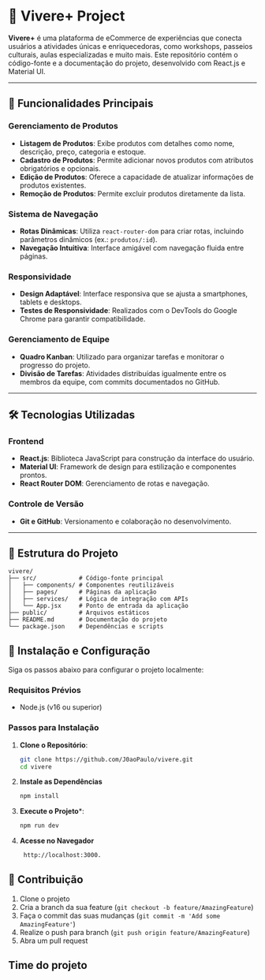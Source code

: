 # 🌟 Vivere+ Project

**Vivere+** é uma plataforma de eCommerce de experiências que conecta usuários a atividades únicas e enriquecedoras, como workshops, passeios culturais, aulas especializadas e muito mais. Este repositório contém o código-fonte e a documentação do projeto, desenvolvido com React.js e Material UI.

---

## 🚀 Funcionalidades Principais

### **Gerenciamento de Produtos**
- **Listagem de Produtos**: Exibe produtos com detalhes como nome, descrição, preço, categoria e estoque.
- **Cadastro de Produtos**: Permite adicionar novos produtos com atributos obrigatórios e opcionais.
- **Edição de Produtos**: Oferece a capacidade de atualizar informações de produtos existentes.
- **Remoção de Produtos**: Permite excluir produtos diretamente da lista.

### **Sistema de Navegação**
- **Rotas Dinâmicas**: Utiliza `react-router-dom` para criar rotas, incluindo parâmetros dinâmicos (ex.: `produtos/:id`).
- **Navegação Intuitiva**: Interface amigável com navegação fluida entre páginas.

### **Responsividade**
- **Design Adaptável**: Interface responsiva que se ajusta a smartphones, tablets e desktops.
- **Testes de Responsividade**: Realizados com o DevTools do Google Chrome para garantir compatibilidade.

### **Gerenciamento de Equipe**
- **Quadro Kanban**: Utilizado para organizar tarefas e monitorar o progresso do projeto.
- **Divisão de Tarefas**: Atividades distribuídas igualmente entre os membros da equipe, com commits documentados no GitHub.

---

## 🛠️ Tecnologias Utilizadas

### **Frontend**
- **React.js**: Biblioteca JavaScript para construção da interface do usuário.
- **Material UI**: Framework de design para estilização e componentes prontos.
- **React Router DOM**: Gerenciamento de rotas e navegação.

### **Controle de Versão**
- **Git e GitHub**: Versionamento e colaboração no desenvolvimento.

---

## 📂 Estrutura do Projeto

```plaintext
vivere/
├── src/            # Código-fonte principal
│   ├── components/ # Componentes reutilizáveis
│   ├── pages/      # Páginas da aplicação
│   ├── services/   # Lógica de integração com APIs
│   └── App.jsx     # Ponto de entrada da aplicação
├── public/         # Arquivos estáticos
├── README.md       # Documentação do projeto
└── package.json    # Dependências e scripts
``` 

## 🔧 Instalação e Configuração

Siga os passos abaixo para configurar o projeto localmente:

### **Requisitos Prévios**
- Node.js (v16 ou superior)

### **Passos para Instalação**
1. **Clone o Repositório**:
   ```bash
   git clone https://github.com/J0aoPaulo/vivere.git
   cd vivere
2. **Instale as Dependências**
   ```bash
   npm install
3. **Execute o Projeto***:
   ```bash
   npm run dev
4. **Acesse no Navegador**
   ```bash
    http://localhost:3000.

## 🤝 Contribuição

1. Clone o projeto
2. Cria a branch da sua feature (`git checkout -b feature/AmazingFeature`)
3. Faça o commit das suas mudanças (`git commit -m 'Add some AmazingFeature'`)
4. Realize o push para branch (`git push origin feature/AmazingFeature`)
5. Abra um pull request

## Time do projeto
<!-- readme: contributors -start -->
<!-- readme: contributors -end -->
